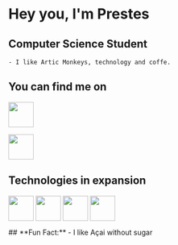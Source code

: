 # **Hey you, I'm Prestes**

## **Computer Science Student**
    - I like Artic Monkeys, technology and coffe.
    
## **You can find me on**
[<img align="center"  width="50rem" src="https://image.flaticon.com/icons/png/128/1384/1384088.png"/>](https://www.linkedin.com/in/breno-prestes-0543591b8/)

[<img align="center" width= "50rem" src="https://image.flaticon.com/icons/png/512/281/281752.png"/>](mailto:bcaua205@gmail.com)


## **Technologies in expansion**
<p float="left">
<img align="center" width="50rem" src="https://img-premium.flaticon.com/png/128/3524/premium/3524369.png?token=exp=1624416366~hmac=566df84998a13a8cf632f5dfc267a81f"/>
<img align="center" width="50rem" src="https://image.flaticon.com/icons/png/128/136/136448.png"/>
<img align="center" width="50rem" src="https://image.flaticon.com/icons/png/128/29/29104.png"/>
<img align="center" width="50rem" src="https://image.flaticon.com/icons/png/128/29/29600.png"/>
</p>
## **Fun Fact:**
   - I like Açai without sugar
